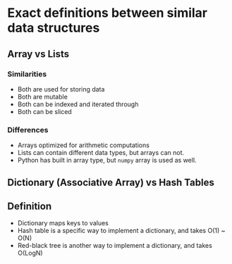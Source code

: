 # Exact definitions between similar data structures

## Array vs Lists

### Similarities

- Both are used for storing data
- Both are mutable
- Both can be indexed and iterated through
- Both can be sliced

### Differences

- Arrays optimized for arithmetic computations
- Lists can contain different data types, but arrays can not.
- Python has built in array type, but `numpy` array is used as well.

## Dictionary (Associative Array) vs Hash Tables

## Definition

- Dictionary maps keys to values
- Hash table is a specific way to implement a dictionary, and takes O(1) ~ O(N)
- Red-black tree is another way to implement a dictionary, and takes O(LogN)